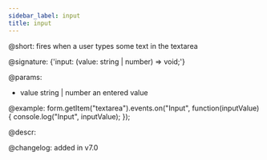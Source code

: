 ```yaml
---
sidebar_label: input
title: input
---          
```


@short: fires when a user types some text in the textarea

@signature: {'input: (value: string | number) => void;'} 

@params:
- value        string | number  an entered value

@example:
form.getItem("textarea").events.on("Input", function(inputValue) {
    console.log("Input", inputValue);
});

@descr:

@changelog: added in v7.0
